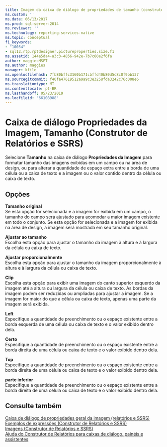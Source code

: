 ```yaml
---
title: Imagem da caixa de diálogo de propriedades de tamanho (construtor de relatórios e SSRS) | Microsoft Docs
ms.custom: ''
ms.date: 06/13/2017
ms.prod: sql-server-2014
ms.reviewer: ''
ms.technology: reporting-services-native
ms.topic: conceptual
f1_keywords:
- "10054"
- sql12.rtp.rptdesigner.pictureproperties.size.f1
ms.assetid: 144a5da4-a3c3-4856-942e-7b7c60e2f6fa
author: maggiesMSFT
ms.author: maggies
manager: kfile
ms.openlocfilehash: 7fb80bffc3160b171cbffd40b80d5c8c0f9bb137
ms.sourcegitcommit: f40fa47619512a9a9c3e3258fda3242c76c008e6
ms.translationtype: MT
ms.contentlocale: pt-BR
ms.lasthandoff: 05/23/2019
ms.locfileid: "66108988"
---
```

# <a name="image-properties-dialog-box-size-report-builder-and-ssrs"></a>Caixa de diálogo Propriedades da Imagem, Tamanho (Construtor de Relatórios e SSRS)
  Selecione **Tamanho** na caixa de diálogo **Propriedades da Imagem** para formatar tamanho das imagens exibidas em um campo ou na área de design, ou para alterar a quantidade de espaço extra entre a borda de uma célula ou a caixa de texto e a imagem ou o valor contido dentro da célula ou caixa de texto.  
  
## <a name="options"></a>Opções  
 **Tamanho original**  
 Se esta opção for selecionada e a imagem for exibida em um campo, o tamanho do campo será ajustado para acomodar a maior imagem existente em todo o conjunto. Se esta opção for selecionada e a imagem for exibida na área de design, a imagem será mostrada em seu tamanho original.  
  
 **Ajustar ao tamanho**  
 Escolha esta opção para ajustar o tamanho da imagem à altura e à largura da célula ou caixa de texto.  
  
 **Ajustar proporcionalmente**  
 Escolha esta opção para ajustar o tamanho da imagem proporcionalmente à altura e à largura da célula ou caixa de texto.  
  
 **Clip**  
 Escolha esta opção para exibir uma imagem do canto superior esquerdo da imagem até a altura ou largura da célula ou caixa de texto. As bordas da imagem podem ser reduzidas ou ampliadas para ajustar a imagem. Se a imagem for maior do que a célula ou caixa de texto, apenas uma parte da imagem será exibida.  
  
 **Left**  
 Especifique a quantidade de preenchimento ou o espaço existente entre a borda esquerda de uma célula ou caixa de texto e o valor exibido dentro dela.  
  
 **Certo**  
 Especifique a quantidade de preenchimento ou o espaço existente entre a borda direita de uma célula ou caixa de texto e o valor exibido dentro dela.  
  
 **Top**  
 Especifique a quantidade de preenchimento ou o espaço existente entre a borda direita de uma célula ou caixa de texto e o valor exibido dentro dela.  
  
 **parte inferior**  
 Especifique a quantidade de preenchimento ou o espaço existente entre a borda direita de uma célula ou caixa de texto e o valor exibido dentro dela.  
  
## <a name="see-also"></a>Consulte também  
 [Caixa de diálogo de propriedades geral da imagem &#40;relatórios e SSRS&#41;](../../2014/reporting-services/image-properties-dialog-box-general-report-builder-and-ssrs.md)   
 [Exemplos de expressões &#40;Construtor de Relatórios e SSRS&#41;](report-design/expression-examples-report-builder-and-ssrs.md)   
 [Imagens &#40;Construtor de Relatórios e SSRS&#41;](report-design/images-report-builder-and-ssrs.md)   
 [Ajuda do Construtor de Relatórios para caixas de diálogo, painéis e assistentes](../../2014/reporting-services/report-builder-help-for-dialog-boxes-panes-and-wizards.md)  
  
  
